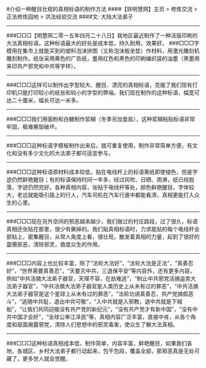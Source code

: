 
#介绍一种醒目壮观的真相标语的制作方法
####【转明慧网】主页 > 修炼交流 > 正法修炼园地 > 洪法经验交流
####文: 大陆大法弟子
***
###□□□【明慧网二零一五年四月二十八日】我地区最近制作了一种活版印刷的大法真相标语。这种标语最大的好处是成本低，持久耐用，效果好。
###□□□字模用在集市上就能买到的塑料泡沫拼图（又称泡沫板坐垫）作材料，用激光雕刻机雕刻制作。纸张采用黄色的广告纸，墨用红色和黑色的印刷编织袋的油墨（黑墨用来印共产邪党和中共等字样）。
***
###□□□这样可以制作出字型较大、醒目、漂亮的真相标语，克服了我们现有打印机只能打印较小的纸张和较小的字型的弊端。我们现在制作的这种标语，幅宽可达二十厘米，幅长可达一米多。
***
###□□□我们用面粉和白糖制作浆糊（冬季另加食盐），这种浆糊粘贴标语非常牢固，极难撕毁破坏。
***
###□□□这种标语字模板制作出来后，就可重复使用，制作非常简单方便，有文化和没有多少文化的大法弟子都可适宜参与。
***
###□□□这种标语原材料成本较低，贴在电线杆上的标语黄纸即使褪色，但是字迹仍然鲜艳醒目；有的标语保持时间一年多，经过风吹、日晒、雨淋，纸已经脱落，字迹仍然完好。各种真相内容，张贴于电线杆等处，颜色鲜艳醒目，字体较大，老远就能吸引路上的行人，汽车司机在汽车行進中都能看清，真相更能打入众生的心里。
***
###□□□现在另外空间的邪恶越来越少，我们做过的村庄路段，过了很久，标语真相还张贴在那里，很少有撕掉的。我们贴真相标语时，力求能贴的每个电线杆全部贴上，密集醒目，从常人角度上看，很壮观，散发着真相的力量，起到了很好的震慑邪恶，清除邪灵，救度众生的作用。
***
###□□□内容上也比较丰富，除了“法轮大法好”，“法轮大法是正法”，“真善忍好”，“世界需要真善忍”，“天要灭中共，三退保平安”等内容外，还有更多内容，例如“中共活摘大法弟子器官，天理不容，在劫难逃”，“制止中共邪党活摘盗卖大法弟子器官”，“中共活摘大法弟子器官是人类历史上从未有过的罪恶”，“中共活摘大法弟子器官是这个星球上从未有过的罪恶”，“法轮功讲真善忍，共产党搞假恶斗”，“追随中共耻，退出中共可敬”，“入中共就是入邪教，退中共就是下贼船”，“让我们共同迎接没有共产党的新纪元”，“没有共产党才有新中国”，“没有中共中国才会好”，“全球公审江泽民”等，真相内容广泛丰富，直接中肯，从各个角度和层面揭露邪党，清除人们思想中的邪灵毒害，使众生了解大法真相。
***
###□□□这种标语真相成本低，制作简单，内容丰富，鲜艳醒目，如果我们各地、各城区、乡村大法弟子都行动起来，包干包段，覆盖全部，那邪恶真是无处可藏了，更多世人就会觉醒。
